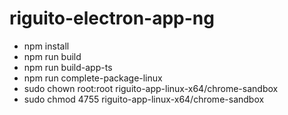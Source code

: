 # riguito-electron-app-ng

- npm install
- npm run build
- npm run build-app-ts
- npm run complete-package-linux
- sudo chown root:root riguito-app-linux-x64/chrome-sandbox
- sudo chmod 4755 riguito-app-linux-x64/chrome-sandbox
